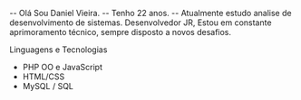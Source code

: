 --  Olá Sou  Daniel   Vieira.
-- Tenho 22 anos. 
-- Atualmente estudo analise de desenvolvimento de sistemas.
   Desenvolvedor JR, Estou em constante aprimoramento técnico, sempre disposto a novos desafios.
   
   Linguagens e Tecnologias 
  - PHP OO e JavaScript
  - HTML/CSS
  - MySQL / SQL
